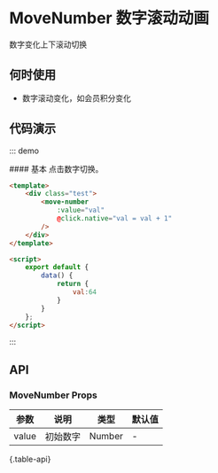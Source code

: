 # MoveNumber 数字滚动动画

数字变化上下滚动切换

## 何时使用
- 数字滚动变化，如会员积分变化

## 代码演示

::: demo
<summary>
  #### 基本
  点击数字切换。
</summary>

```html
<template>
    <div class="test">
        <move-number 
            :value="val" 
            @click.native="val = val + 1"
        />
    </div>
</template>

<script>
    export default {
        data() {
            return {
                val:64            
            }
        }   
    };
</script>
```
:::

## API

### MoveNumber Props 
| 参数        | 说明           | 类型               | 默认值       |
|------------|----------------|-------------------|-------------|
| value    | 初始数字 | Number | - |
{.table-api} 
